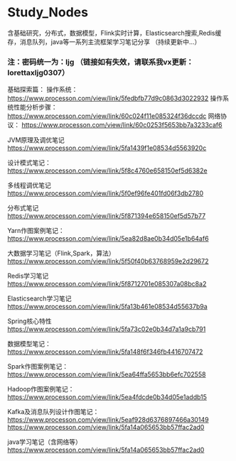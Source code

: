 # Study_Nodes
含基础研究，分布式，数据模型，Flink实时计算，Elasticsearch搜索,Redis缓存，消息队列，java等一系列主流框架学习笔记分享
（持续更新中...）

### 注：密码统一为：ljg  （链接如有失效，请联系我vx更新：lorettaxljg0307）

基础探索篇：
操作系统：
https://www.processon.com/view/link/5fedbfb77d9c0863d3022932
操作系统性能分析步骤：
https://www.processon.com/view/link/60c024f11e085324f36dccdc
网络协议：
https://www.processon.com/view/link/60c0253f5653bb7a3233caf6

JVM原理及调优笔记
https://www.processon.com/view/link/5fa1439f1e08534d5563920c

设计模式笔记：
https://www.processon.com/view/link/5f8c4760e658150ef5d6382e

多线程调优笔记
https://www.processon.com/view/link/5f0ef96fe401fd06f3db2780

分布式笔记
https://www.processon.com/view/link/5f871394e658150ef5d57b77

Yarn作图案例笔记：
https://www.processon.com/view/link/5ea82d8ae0b34d05e1b64af6

大数据学习笔记（Flink,Spark，算法）
https://www.processon.com/view/link/5f50f40b63768959e2d29672

Redis学习笔记
https://www.processon.com/view/link/5f8712701e085307a08bc8a2

Elasticsearch学习笔记
https://www.processon.com/view/link/5fa13b461e08534d55637b9a


Spring核心特性
https://www.processon.com/view/link/5fa73c02e0b34d7a1a9cb791

数据模型笔记：
https://www.processon.com/view/link/5fa148f6f346fb4416707472

Spark作图案例笔记：
https://www.processon.com/view/link/5ea64ffa5653bb6efc702558

Hadoop作图案例笔记：
https://www.processon.com/view/link/5ea4fdcde0b34d05e1addb15

Kafka及消息队列设计作图笔记：
https://www.processon.com/view/link/5eaf928d6376897466a30149
https://www.processon.com/view/link/5fa14a065653bb57ffac2ad0

java学习笔记（含网络等）
https://www.processon.com/view/link/5fa14a065653bb57ffac2ad0

